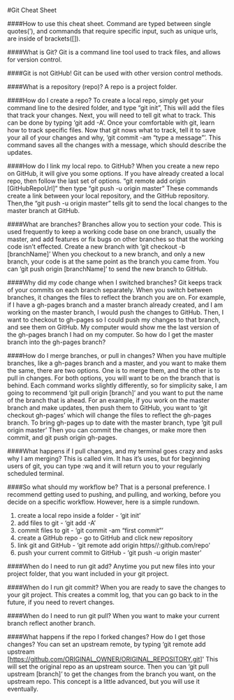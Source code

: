 #Git  Cheat Sheet

####How to use this cheat sheet.
 Command are typed between single quotes(’), and commands that require specific input, such as unique urls, are inside of brackets([]).

####What is Git?
  Git is a command line tool used to track files, and allows for version control.

####Git is not GitHub! Git can be used with other version control methods.

####What is a repository (repo)?
  A repo is a project folder.

####How do I create a repo?
  To create a local repo, simply get your command line to the desired folder, and type  “git init”, This will add the files that track your changes. Next, you will need to tell git what to track. This can be done by typing ‘git add -A’. Once your comfortable with git, learn how to track specific files.
Now that git nows what to track, tell it to save your all of your changes and why, ‘git commit -am “type a message”’. This command saves all the changes with a message, which should describe the updates.

####How do I link my local repo. to GitHub?
  When you create a new repo on GitHub, it will give you some options. If you have already created a local repo, then follow the last set of options.
“git remote add origin [GitHubRepoUrl]”
then type
“git push -u origin master”
These commands create a link between your local repository, and the GitHub repository. Then,the “git push -u origin master” tells git to send the local changes to the master branch at GitHub.

####What are branches?
  Branches allow you to section your code. This is used frequently to keep a working code base on one branch, usually the master, and add features or fix bugs on other branches so that the working code isn’t effected. Create a new branch with ‘git checkout -b [branchName]’ When you checkout to a new branch, and only a new branch, your code is at the same point as the branch you came from. You can ‘git push origin [branchName]’ to send the new branch to GitHub.

####Why did my code change when I switched branches?
  Git keeps track of your commits on each branch separately. When you switch between branches, it changes the files to reflect the branch you are on. For example, if I have a gh-pages branch and a master branch already created, and I am working on the master branch, I would push the changes to GitHub. Then, I want to checkout to gh-pages so I could push my changes to that branch, and see them on GitHub. My computer would show me the last version of the gh-pages branch I had on my computer. So how do I get the master branch into the gh-pages branch?

####How do I merge branches, or pull in changes?
  When you have multiple branches, like a gh-pages branch and a master, and  you want to make them the same, there are two options. One is to merge them, and the other is to pull in changes. For both options, you will want to be on the branch that is behind. Each command works slightly differently, so for simplicity sake, I am going to recommend ‘git pull origin [branch]’ and you want to put the name of the branch that is ahead. For an example, if you work on the master branch and make updates, then push them to GitHub, you want to ‘git checkout gh-pages’ which will change the files to reflect the gh-pages branch. To bring gh-pages up to date with the master branch, type ‘git pull origin master’ Then you can commit the changes, or make more then commit, and git push origin gh-pages.

####What happens if I pull changes, and my terminal goes crazy and asks why I am merging?
  This is called vim. It has it’s uses, but for beginning users of git, you can type :wq and it will return you to your regularly scheduled terminal.

####So what should my workflow be?
  That is a personal preference. I recommend getting used to pushing, and pulling, and working, before you decide on a specific workflow. However, here is a simple rundown.

1. create a local repo inside a folder - ‘git init’
2. add files to git                    - ‘git add -A’
3. commit files to git                 - ‘git commit -am “first commit”’
4. create a GitHub repo                - go to GitHub and click new repository
5. link git and GitHub                 - ‘git remote add origin https//:github.com/repo'
6. push your current commit to GitHub  - ‘git push -u origin master’


####When do I need to run git add?
  Anytime you put new files into your project folder, that you want included in your git project.

####When do I run git commit?
  When you are ready to save the changes to your git project. This creates a commit log, that you can go back to in the future, if you need to revert changes.

####When do I need to run git pull?
  When you want to make your current branch reflect another branch.

####What happens if the repo I forked changes? How do I get those changes?
  You can set an upstream remote, by typing ‘git remote add upstream [https://github.com/ORIGINAL_OWNER/ORIGINAL_REPOSITORY.git]' This will set the original repo as an upstream source. Then you can ‘git pull upstream [branch]’ to get the changes from the branch you want, on the upstream repo. This concept is a little advanced, but you will use it eventually.

